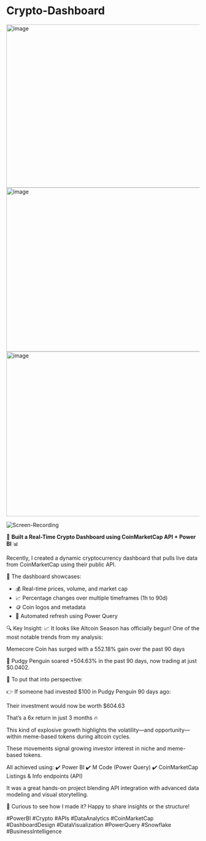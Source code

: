 # Crypto-Dashboard

<img width="704" height="425" alt="image" src="https://github.com/user-attachments/assets/ca8528c8-2f0c-4fea-8d18-c568bdfad6e7" />


<img width="703" height="427" alt="image" src="https://github.com/user-attachments/assets/a2570088-08c6-4453-8fec-ca4d084cd3eb" />


<img width="525" height="429" alt="image" src="https://github.com/user-attachments/assets/795d6709-26b8-47af-a519-9cdde9b8a8fd" />


![Screen-Recording](https://github.com/user-attachments/assets/69342ee4-7043-4a6c-b7e8-fd11dbfb652a)


🚀 **Built a Real-Time Crypto Dashboard using CoinMarketCap API + Power BI** 📊

Recently, I created a dynamic cryptocurrency dashboard that pulls live data from CoinMarketCap using their public API.

🔗 The dashboard showcases:

* 💰 Real-time prices, volume, and market cap
* 📈 Percentage changes over multiple timeframes (1h to 90d)
* 🪙 Coin logos and metadata
* 🔄 Automated refresh using Power Query

🔍 Key Insight:
📈 It looks like Altcoin Season has officially begun!
One of the most notable trends from my analysis:

Memecore Coin has surged with a 552.18% gain over the past 90 days

🐧 Pudgy Penguin soared +504.63% in the past 90 days, now trading at just $0.0402.

💸 To put that into perspective:

👉 If someone had invested $100 in Pudgy Penguin 90 days ago:

Their investment would now be worth $604.63

That’s a 6x return in just 3 months 🔥

This kind of explosive growth highlights the volatility—and opportunity—within meme-based tokens during altcoin cycles.

These movements signal growing investor interest in niche and meme-based tokens.

All achieved using:
✔️ Power BI
✔️ M Code (Power Query)
✔️ CoinMarketCap Listings & Info endpoints (API)

It was a great hands-on project blending API integration with advanced data modeling and visual storytelling.

💬 Curious to see how I made it? Happy to share insights or the structure!

#PowerBI #Crypto #APIs #DataAnalytics #CoinMarketCap #DashboardDesign #DataVisualization #PowerQuery #Snowflake #BusinessIntelligence


